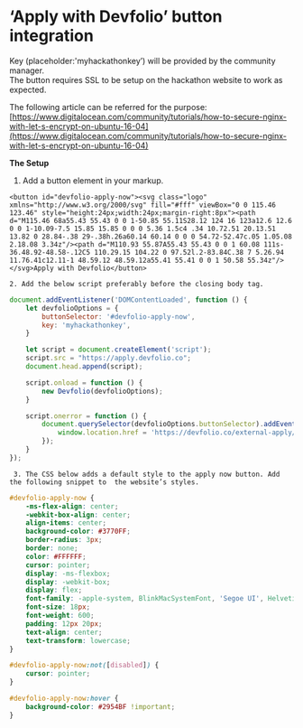 # ‘Apply with Devfolio’ button integration

Key \(placeholder:'myhackathonkey’\) will be provided by the community manager.  
The button requires SSL to be setup on the hackathon website to work as expected. 

The following article can be referred for the purpose: [https://www.digitalocean.com/community/tutorials/how-to-secure-nginx-with-let-s-encrypt-on-ubuntu-16-04](https://www.digitalocean.com/community/tutorials/how-to-secure-nginx-with-let-s-encrypt-on-ubuntu-16-04)



**The Setup**  


1. Add a button element in your markup. 

```markup
<button id="devfolio-apply-now"><svg class="logo" xmlns="http://www.w3.org/2000/svg" fill="#fff" viewBox="0 0 115.46 123.46" style="height:24px;width:24px;margin-right:8px"><path d="M115.46 68a55.43 55.43 0 0 1-50.85 55.11S28.12 124 16 123a12.6 12.6 0 0 1-10.09-7.5 15.85 15.85 0 0 0 5.36 1.5c4 .34 10.72.51 20.13.51 13.82 0 28.84-.38 29-.38h.26a60.14 60.14 0 0 0 54.72-52.47c.05 1.05.08 2.18.08 3.34z"/><path d="M110.93 55.87A55.43 55.43 0 0 1 60.08 111s-36.48.92-48.58-.12C5 110.29.15 104.22 0 97.52l.2-83.84C.38 7 5.26.94 11.76.41c12.11-1 48.59.12 48.59.12a55.41 55.41 0 0 1 50.58 55.34z"/></svg>Apply with Devfolio</button>
```

    2. Add the below script preferably before the closing body tag.

```javascript
document.addEventListener('DOMContentLoaded', function () {
    let devfolioOptions = {
        buttonSelector: '#devfolio-apply-now',
        key: 'myhackathonkey',
    }

    let script = document.createElement('script');
    script.src = "https://apply.devfolio.co";
    document.head.append(script);

    script.onload = function () {
        new Devfolio(devfolioOptions);
    }

    script.onerror = function () {
        document.querySelector(devfolioOptions.buttonSelector).addEventListener('click', function () {
            window.location.href = 'https://devfolio.co/external-apply/' + devfolioOptions.key;
        });
    }
});
```

     3. The CSS below adds a default style to the apply now button. Add the following snippet to  the website’s styles.

```css
#devfolio-apply-now {
    -ms-flex-align: center;
    -webkit-box-align: center;
    align-items: center;
    background-color: #3770FF;
    border-radius: 3px;
    border: none;
    color: #FFFFFF;
    cursor: pointer;
    display: -ms-flexbox;
    display: -webkit-box;
    display: flex;
    font-family: -apple-system, BlinkMacSystemFont, 'Segoe UI', Helvetica, Arial, sans-serif, 'Apple Color Emoji', 'Segoe UI Emoji', 'Segoe UI Symbol';
    font-size: 18px;
    font-weight: 600;
    padding: 12px 20px;
    text-align: center;
    text-transform: lowercase;
}

#devfolio-apply-now:not([disabled]) {
    cursor: pointer;
}

#devfolio-apply-now:hover {
    background-color: #2954BF !important;
}
```



